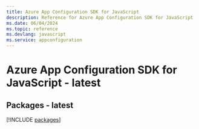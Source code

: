```yaml
---
title: Azure App Configuration SDK for JavaScript
description: Reference for Azure App Configuration SDK for JavaScript
ms.date: 06/04/2024
ms.topic: reference
ms.devlang: javascript
ms.service: appconfiguration
---
```

# Azure App Configuration SDK for JavaScript - latest
## Packages - latest
[!INCLUDE [packages](app-configuration-index.md)]